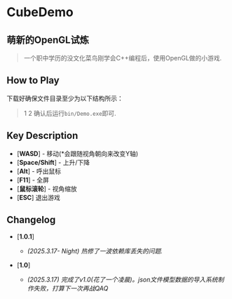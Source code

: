 # CubeDemo

## **萌新的OpenGL试炼**

> 一个职中学历的没文化菜鸟刚学会C++编程后，使用OpenGL做的小游戏.

## How to Play
下载好确保文件目录至少为以下结构所示：
> 1
> 2
确认后运行`bin/Demo.exe`即可.

## Key Description

* [**WASD**] - 移动(*会跟随视角朝向来改变Y轴)
* [**Space/Shift**] - 上升/下降
* [**Alt**] - 呼出鼠标
* [**F11**] - 全屏
* [**鼠标滚轮**] - 视角缩放
* [**ESC**] 退出游戏


## Changelog

* [**1.0.1**] 
     - *(2025.3.17- Night) 热修了一波依赖库丢失的问题.*

* [**1.0**]
     - *(2025.3.17) 完成了v1.0(花了一个凌晨)。json文件模型数据的导入系统制作失败，打算下一次再战QAQ*
